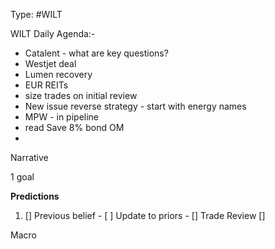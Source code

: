 Type: #WILT 

WILT
Daily Agenda:-
- Catalent - what are key questions?
- Westjet deal
- Lumen recovery 
- EUR REITs
- size trades on initial review
- New issue reverse strategy - start with energy names
- MPW  - in pipeline
- read Save 8% bond OM
- 





Narrative

1 goal


**Predictions**

1) []
Previous belief - 
[ ]
Update to priors - 
[]
Trade Review
[]





Macro
